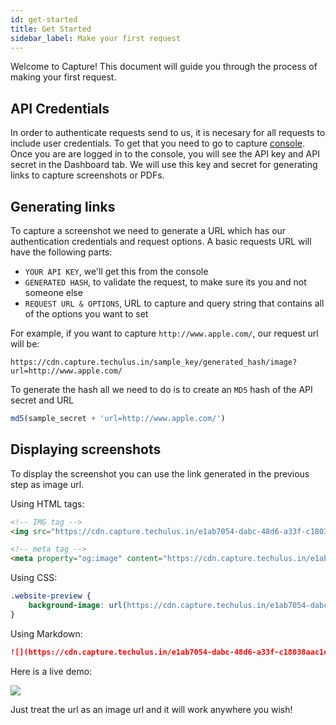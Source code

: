 ```yaml
---
id: get-started
title: Get Started
sidebar_label: Make your first request
---
```


Welcome to Capture! This document will guide you through the process of making your first request.

## API Credentials

In order to authenticate requests send to us, it is necesary for all requests to include user credentials. To get that you need to go to capture [console](https://capture.techulus.in/console). Once you are are logged in to the console, you will see the API key and API secret in the Dashboard tab. We will use this key and secret for generating links to capture screenshots or PDFs.

## Generating links

To capture a screenshot we need to generate a URL which has our authentication credentials and request options. A basic requests URL will have the following parts:

- `YOUR API KEY`, we'll get this from the console
- `GENERATED HASH`, to validate the request, to make sure its you and not someone else
- `REQUEST URL & OPTIONS`, URL to capture and query string that contains all of the options you want to set

For example, if you want to capture `http://www.apple.com/`, our request url will be:

```
https://cdn.capture.techulus.in/sample_key/generated_hash/image?url=http://www.apple.com/
```

To generate the hash all we need to do is to create an `MD5` hash of the API secret and URL
```javascript
md5(sample_secret + 'url=http://www.apple.com/')
```

## Displaying screenshots

To display the screenshot you can use the link generated in the previous step as image url.

Using HTML tags:
```html
<!-- IMG tag -->
<img src="https://cdn.capture.techulus.in/e1ab7054-dabc-48d6-a33f-c18038aac1c8/c87613a5bde6cdc09554e64c998cbffb/image?url=http://www.apple.com/&delay=2" />

<!-- meta tag -->
<meta property="og:image" content="https://cdn.capture.techulus.in/e1ab7054-dabc-48d6-a33f-c18038aac1c8/c87613a5bde6cdc09554e64c998cbffb/image?url=http://www.apple.com/&delay=2" />
```

Using CSS:
```css
.website-preview {
    background-image: url(https://cdn.capture.techulus.in/e1ab7054-dabc-48d6-a33f-c18038aac1c8/c87613a5bde6cdc09554e64c998cbffb/image?url=http://www.apple.com/&delay=2);
}
```

Using Markdown:
```md
![](https://cdn.capture.techulus.in/e1ab7054-dabc-48d6-a33f-c18038aac1c8/c87613a5bde6cdc09554e64c998cbffb/image?url=http://www.apple.com/&delay=2)
```

Here is a live demo:

![](https://cdn.capture.techulus.in/e1ab7054-dabc-48d6-a33f-c18038aac1c8/c87613a5bde6cdc09554e64c998cbffb/image?url=http://www.apple.com/&delay=2)

Just treat the url as an image url and it will work anywhere you wish!
